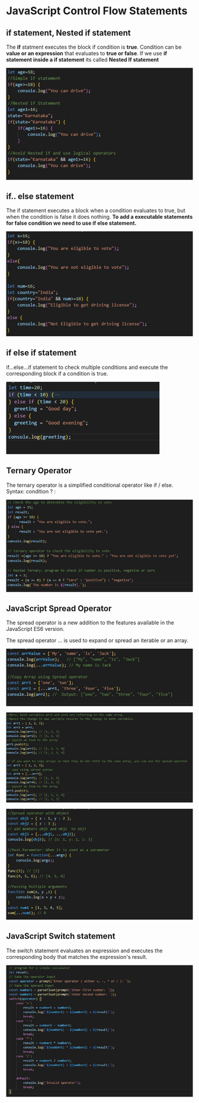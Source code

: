 # JavaScript Control Flow Statements

## if statement, Nested if statement
The **if** statment executes the block if condition is **true**.
Condition can be **value or an expression** that evaluates to **true or false**.
If we use **if statement inside a if statement** its called **Nested If statement**

![outcome](./01.JPG)


## if.. else statement
The if statement executes a block when a condition evaluates to true, but when the condition is false it does nothing. **To add a executable statements for false condition we need to use if else statement.**

![outcome](./02.JPG)


## if else if statement
if...else...if statement to check multiple conditions and execute the corresponding block if a condition is true.

![outcome](./03.JPG)

## Ternary Operator
The ternary operator is a simplified conditional operator like if / else.
Syntax: condition ? <expression if true> : <expression if false>

![outcome](./04.JPG)

## JavaScript Spread Operator
The spread operator is a new addition to the features available in the JavaScript ES6 version.

The spread operator ... is used to expand or spread an iterable or an array.

![outcome](./05.JPG)

![outcome](./06.JPG)

![outcome](./07.JPG)

## JavaScript Switch statement
The switch statement evaluates an expression and executes the corresponding body that matches the expression's result.

![outcome](./08.JPG)





